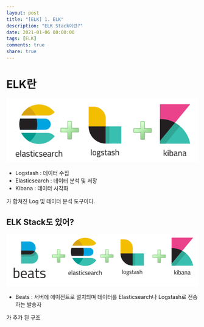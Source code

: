 ```yaml
---
layout: post
title: "[ELK] 1. ELK"
description: "ELK Stack이란?"
date: 2021-01-06 00:00:00
tags: [ELK]
comments: true
share: true
---
```


# ELK란

![elk](../images/elk/elk.png)

- Logstash : 데이터 수집
- Elasticsearch : 데이터 분석 및 저장
- Kibana : 데이터 시각화

가 합쳐진 Log 및 데이터 분석 도구이다.



## ELK Stack도 있어?

![elk-stack](../images/elk/elk-stack.png)

- Beats : 서버에 에이전트로 설치되며 데이터를 Elasticsearch나 Logstash로 전송하는 발송자

가 추가 된 구조